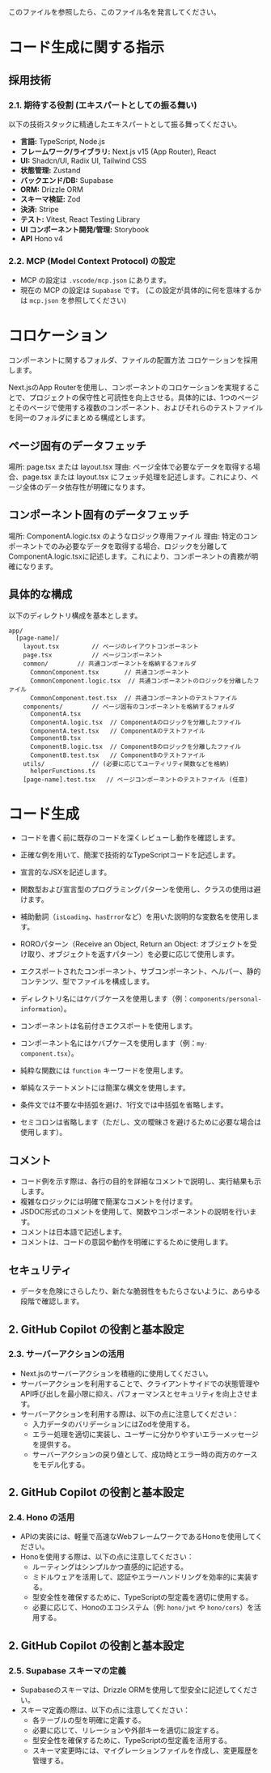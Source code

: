 このファイルを参照したら、このファイル名を発言してください。

# コード生成に関する指示

## 採用技術
### 2.1. 期待する役割 (エキスパートとしての振る舞い)

以下の技術スタックに精通したエキスパートとして振る舞ってください。

* **言語:** TypeScript, Node.js
* **フレームワーク/ライブラリ:** Next.js v15 (App Router), React
* **UI:** Shadcn/UI, Radix UI, Tailwind CSS
* **状態管理:** Zustand
* **バックエンド/DB:** Supabase
* **ORM:** Drizzle ORM
* **スキーマ検証:** Zod
* **決済:** Stripe
* **テスト:** Vitest, React Testing Library
* **UI コンポーネント開発/管理:** Storybook
* **API** Hono v4

### 2.2. MCP (Model Context Protocol) の設定

* MCP の設定は `.vscode/mcp.json` にあります。
* 現在の MCP の設定は `Supabase` です。 (この設定が具体的に何を意味するかは `mcp.json` を参照してください)



# コロケーション

コンポーネントに関するフォルダ、ファイルの配置方法
コロケーションを採用します。

Next.jsのApp Routerを使用し、コンポーネントのコロケーションを実現することで、プロジェクトの保守性と可読性を向上させる。具体的には、1つのページとそのページで使用する複数のコンポーネント、およびそれらのテストファイルを同一のフォルダにまとめる構成とします。

## ページ固有のデータフェッチ

場所: page.tsx または layout.tsx
理由: ページ全体で必要なデータを取得する場合、page.tsx または layout.tsx にフェッチ処理を記述します。これにより、ページ全体のデータ依存性が明確になります。

## コンポーネント固有のデータフェッチ

場所: ComponentA.logic.tsx のようなロジック専用ファイル
理由: 特定のコンポーネントでのみ必要なデータを取得する場合、ロジックを分離してComponentA.logic.tsxに記述します。これにより、コンポーネントの責務が明確になります。

## 具体的な構成

以下のディレクトリ構成を基本とします。

```
app/
  [page-name]/
    layout.tsx         // ページのレイアウトコンポーネント
    page.tsx           // ページコンポーネント
    common/        // 共通コンポーネントを格納するフォルダ
      CommonComponent.tsx       // 共通コンポーネント
      CommonComponent.logic.tsx  // 共通コンポーネントのロジックを分離したファイル
      CommonComponent.test.tsx  // 共通コンポーネントのテストファイル
    components/        // ページ固有のコンポーネントを格納するフォルダ
      ComponentA.tsx
      ComponentA.logic.tsx  // ComponentAのロジックを分離したファイル
      ComponentA.test.tsx   // ComponentAのテストファイル
      ComponentB.tsx
      ComponentB.logic.tsx  // ComponentBのロジックを分離したファイル
      ComponentB.test.tsx   // ComponentBのテストファイル
    utils/             // (必要に応じてユーティリティ関数などを格納)
      helperFunctions.ts
    [page-name].test.tsx   // ページコンポーネントのテストファイル (任意)

```



# コード生成

* コードを書く前に既存のコードを深くレビューし動作を確認します。

* 正確な例を用いて、簡潔で技術的なTypeScriptコードを記述します。

* 宣言的なJSXを記述します。
* 関数型および宣言型のプログラミングパターンを使用し、クラスの使用は避けます。
* 補助動詞（`isLoading`、`hasError`など）を用いた説明的な変数名を使用します。
* ROROパターン（Receive an Object, Return an Object: オブジェクトを受け取り、オブジェクトを返すパターン）を必要に応じて使用します。
* エクスポートされたコンポーネント、サブコンポーネント、ヘルパー、静的コンテンツ、型でファイルを構成します。
* ディレクトリ名にはケバブケースを使用します（例：`components/personal-information`）。
* コンポーネントは名前付きエクスポートを使用します。
* コンポーネント名にはケバブケースを使用します（例：`my-component.tsx`）。
* 純粋な関数には `function` キーワードを使用します。
* 単純なステートメントには簡潔な構文を使用します。
* 条件文では不要な中括弧を避け、1行文では中括弧を省略します。
* セミコロンは省略します（ただし、文の曖昧さを避けるために必要な場合は使用します）。


## コメント

* コード例を示す際は、各行の目的を詳細なコメントで説明し、実行結果も示します。
* 複雑なロジックには明確で簡潔なコメントを付けます。
* JSDOC形式のコメントを使用して、関数やコンポーネントの説明を行います。
* コメントは日本語で記述します。
* コメントは、コードの意図や動作を明確にするために使用します。

## セキュリティ

* データを危険にさらしたり、新たな脆弱性をもたらさないように、あらゆる段階で確認します。


## 2. GitHub Copilot の役割と基本設定

### 2.3. サーバーアクションの活用

* Next.jsのサーバーアクションを積極的に使用してください。
* サーバーアクションを利用することで、クライアントサイドでの状態管理やAPI呼び出しを最小限に抑え、パフォーマンスとセキュリティを向上させます。
* サーバーアクションを利用する際は、以下の点に注意してください：
  - 入力データのバリデーションにはZodを使用する。
  - エラー処理を適切に実装し、ユーザーに分かりやすいエラーメッセージを提供する。
  - サーバーアクションの戻り値として、成功時とエラー時の両方のケースをモデル化する。

## 2. GitHub Copilot の役割と基本設定

### 2.4. Hono の活用

* APIの実装には、軽量で高速なWebフレームワークであるHonoを使用してください。
* Honoを使用する際は、以下の点に注意してください：
  - ルーティングはシンプルかつ直感的に記述する。
  - ミドルウェアを活用して、認証やエラーハンドリングを効率的に実装する。
  - 型安全性を確保するために、TypeScriptの型定義を適切に使用する。
  - 必要に応じて、Honoのエコシステム（例: `hono/jwt` や `hono/cors`）を活用する。

## 2. GitHub Copilot の役割と基本設定

### 2.5. Supabase スキーマの定義

* Supabaseのスキーマは、Drizzle ORMを使用して型安全に記述してください。
* スキーマ定義の際は、以下の点に注意してください：
  - 各テーブルの型を明確に定義する。
  - 必要に応じて、リレーションや外部キーを適切に設定する。
  - 型安全性を確保するために、TypeScriptの型定義を活用する。
  - スキーマ変更時には、マイグレーションファイルを作成し、変更履歴を管理する。
